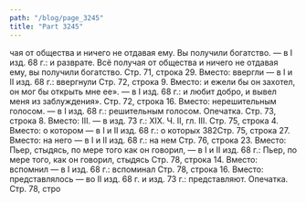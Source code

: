 ```yaml
---
path: "/blog/page_3245"
title: "Part 3245"
---
```


чая от общества и ничего не отдавая ему. Вы получили богатство. — в I изд. 68 г.: и разврате. Всё получая от общества и ничего не отдавая ему, вы получили богатство.
Стр. 71, строка 29.
Вместо: ввергли — в I и II изд. 68 г.: ввергнули
Стр. 72, строка 9.
Вместо: и ежели бы он захотел, он мог бы открыть мне ее». — в I изд. 68 г.: и любит добро, и вывел меня из заблуждения».
Стр. 72, строка 16.
Вместо: нерешительным голосом. — в I изд. 68 г.: решительным голосом. Опечатка.
Стр. 73, строка 8.
Вместо: III. — в изд. 73 г.: XIX.
Ч. II, гл. III.
Стр. 75, строка 4.
Вместо: о котором — в I и II изд. 68 г.: о которых
382Стр. 75, строка 27.
Вместо: на него — в I и II изд. 68 г.: на нем
Стр. 76, строка 23.
Вместо: Пьер, стыдясь, по мере того как он говорил, — в I и II изд. 68 г.: Пьер, по мере того, как он говорил, стыдясь
Стр. 78, строка 14.
Вместо: вспомнил — в I изд. 68 г.: вспоминал
Стр. 78, строка 16.
Вместо: представлялось — во II изд. 68 г. и изд. 73 г.: представляют. Опечатка.
Стр. 78, стро
